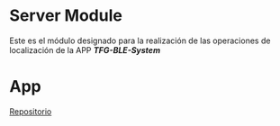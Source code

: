 # Server Module

Este es el módulo designado para la realización de las operaciones de localización de la APP ___TFG-BLE-System___

# App
[Repositorio](https://github.com/naddiaz/TFG-BLE-System)
